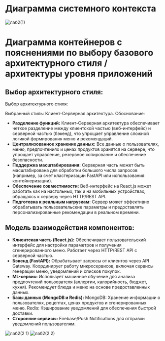 # Диаграмма системного контекста
![лаб2(1)](https://github.com/user-attachments/assets/230f6df6-0a7e-4288-8ccd-2121d14b3ce7)

# Диаграмма контейнеров с пояснениями по выбору базового архитектурного стиля / архитектуры уровня приложений

## Выбор архитектурного стиля: 
Выбор архитектурного стиля:

Выбранный стиль: Клиент-Серверная архитектура.
Обоснование:
* **Разделение функций:** Клиент-Серверная архитектура обеспечивает четкое разделение между клиентской частью (веб-интерфейс) и серверной частью (бэкенд), что упрощает управление сложной логикой формирования меню и рекомендаций.
* **Централизованное хранение данных:** Все данные о пользователях, меню, предпочтениях и ценах продуктов хранятся на сервере, что упрощает управление, резервное копирование и обеспечение безопасности.
* **Поддержка масштабирования:** Серверная часть может быть масштабирована для обработки большого числа запросов (например, за счет кластеризации FastAPI или использования контейнеризации).
* **Обеспечение совместимости:** Веб-интерфейс на React.js может работать как на настольных, так и на мобильных устройствах, обращаясь к серверу через HTTP/REST API.
* **Подготовка к реальным нагрузкам:** Сервер может эффективно обрабатывать пользовательские параметры и предоставлять персонализированные рекомендации в реальном времени.

## Модель взаимодействия компонентов:
* **Клиентская часть (React.js):**
Обеспечивает пользовательский интерфейс для настройки параметров и получения сгенерированного меню.
Работает через HTTP/REST API с серверной частью.
* **Бэкенд (FastAPI):**
Обрабатывает запросы от клиентов через API Gateway.
Координирует работу микросервисов, включая сервисы генерации меню, уведомлений и списков покупок.
* **ML-сервис:**
Использует машинное обучение для анализа предпочтений пользователя (аллергии, калорийность, бюджет, кухня).
Рекомендует блюда и меню на основе предоставленных данных.
* **Базы данных (MongoDB и Redis):**
MongoDB: Хранение информации о пользователях, рецептах, ценах продуктов и сгенерированных меню.
Redis: Кэширование уведомлений для обеспечения быстрой доставки.
* **Сторонние сервисы:**
Firebase/Push Notifications для отправки уведомлений пользователям.

![лаб2(2 1)](https://github.com/user-attachments/assets/c141a31d-136f-48e3-bd27-3d9bb54be688)
![лаб2(2 2)](https://github.com/user-attachments/assets/e0fd957e-8f10-4e85-a002-a576b6f8e6c9)
